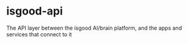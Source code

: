 # isgood-api
The API layer between the isgood AI/brain platform, and the apps and services that connect to it
